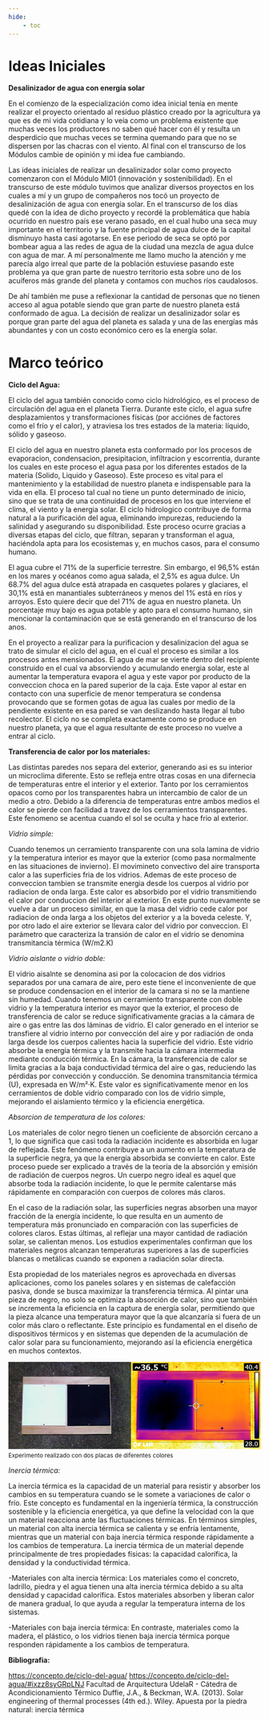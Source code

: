 ```yaml
---
hide:
    - toc
---
```


# Ideas Iniciales

<strong>Desalinizador de agua con energía solar</strong>


En el comienzo de la especialización como idea inicial tenía en mente realizar el proyecto orientado al residuo plástico creado por la agricultura ya que es de mi vida cotidiana y lo veía como un problema existente que muchas veces los productores no saben qué hacer con él y resulta un desperdicio que muchas veces se termina quemando para que no se dispersen por las chacras con el viento.
Al final con el transcurso de los Módulos cambie de opinión y mi idea fue cambiando. 

Las ideas iniciales de realizar un desalinizador solar como proyecto comenzaron con el Módulo MI01 (innovación y sostenibilidad).
En el transcurso de este módulo tuvimos que analizar diversos proyectos en los cuales a mí y un grupo de compañeros nos tocó un proyecto de desalinización de agua con energía solar. 
En el transcurso de los días quedé con la idea de dicho proyecto y recordé la problemática que había ocurrido en nuestro país ese verano pasado, en el cual hubo una seca muy importante en el territorio y la fuente principal de agua dulce de la capital disminuyo hasta casi agotarse. En ese periodo de seca se optó por bombear agua a las redes de agua de la ciudad una mezcla de agua dulce con agua de mar.
A mí personalmente me llamo mucho la atención y me parecía algo irreal que parte de la población estuviese pasando este problema ya que gran parte de nuestro territorio esta sobre uno de los acuíferos más grande del planeta y contamos con muchos ríos caudalosos.  

De ahí también me puse a reflexionar la cantidad de personas que no tienen acceso al agua potable siendo que gran parte de nuestro planeta está conformado de agua.
La decisión de realizar un desalinizador solar es porque gran parte del agua del planeta es salada y una de las energías más abundantes y con un costo económico cero es la energía solar. 


# Marco teórico


<strong>Ciclo del Agua:</strong>

El ciclo del agua también conocido como ciclo hidrológico, es el proceso de circulación del agua en el planeta Tierra. Durante este ciclo, el agua sufre desplazamientos y transformaciones físicas (por acciónes de factores como el frío y el calor), y atraviesa los tres estados de la materia: líquido, sólido y gaseoso.

El ciclo del agua en nuestro planeta esta conformado por los procesos de evaporacion, condensacion, presipitacion, infiltracion y escorrentia, durante los cuales en este proceso el agua pasa por los diferentes estados de la materia (Solido, Liquido y Gaseoso).
Este proceso es vital para el mantenimiento y la estabilidad de nuestro planeta e indispensable para la vida en ella.
El proceso tal cual no tiene un punto determinado de inicio, sino que se trata de una continuidad de procesos en los que interviene el clima, el viento y la energia solar.
El ciclo hidrologico contribuye de forma natural a la purificación del agua, eliminando impurezas, reduciendo la salinidad y asegurando su disponibilidad. Este proceso ocurre gracias a diversas etapas del ciclo, que filtran, separan y transforman el agua, haciéndola apta para los ecosistemas y, en muchos casos, para el consumo humano.

El agua cubre el 71% de la superficie terrestre. Sin embargo, el 96,5% están en los mares y océanos como agua salada, el 2,5% es agua dulce. Un 68.7% del agua dulce está atrapada en casquetes polares y glaciares, el 30,1% está en manantiales subterráneos y menos del 1% está en ríos y arroyos.
Esto quiere decir que del 71% de agua en nuestro planeta. Un porcentaje muy bajo es agua potable y apto para el consumo humano, sin mencionar la contaminación que se está generando en el transcurso de los anos.

En el proyecto a realizar para la purificacion y desalinizacion del agua se trato de simular el ciclo del agua, en el cual el proceso es similar a los procesos antes mensionados. 
El agua de mar se vierte dentro del recipiente construido en el cual va absorviendo y acumulando energia solar, este al aumentar la temperatura evapora el agua y este vapor por producto de la conveccion choca en la pared superior de la caja. 
Este vapor al estar en contacto con una superficie de menor temperatura se condensa provocando que se formen gotas de agua las cuales por medio de la pendiente existente en esa pared se van deslizando hasta llegar al tubo recolector.
El ciclo no se completa exactamente como se produce en nuestro planeta, ya que el agua resultante de este proceso no vuelve a entrar al ciclo.


<strong>Transferencia de calor por los materiales:</strong>

Las distintas paredes nos separa del exterior, generando asi es su interior un microclima diferente. Esto se refleja entre otras cosas en una difernecia de temperaturas entre el interior y el exterior. Tanto por los cerramientos opacos como por los transparentes habra un intercambio de calor de un medio a otro. Debido a la diferencia de temperaturas entre ambos medios el calor se pierde con facilidad a travez de los cerramientos transparentes. Este fenomeno se acentua cuando el sol se oculta y hace frio al exterior.


<em>Vidrio simple:</em>

Cuando tenemos un cerramiento transparente con una sola lamina de vidrio y la temperatura interior es mayor que la exterior (como pasa normalmente en las situaciones de invierno). El movimineto convectivo del aire transporta calor a las superficies fria de los vidrios. Ademas de este proceso de conveccion tambien se transmite energia desde los cuerpos al vidrio por radiacion de onda larga. Este calor es absorbido por el vidrio transmitiendo el calor por conduccion del interior al exterior. En este punto nuevamente se vuelve a dar un proceso similar, en que la masa del vidrio cede calor por radiacion de onda larga a los objetos del exterior y a la boveda celeste. Y, por otro lado el aire exterior se llevara calor del vidrio por conveccion.
El parámetro que caracteriza la transión de calor en el vidrio se denomina transmitancia térmica (W/m2.K)


<em>Vidrio aislante o vidrio doble:</em>

El vidrio aisalnte se denomina asi por la colocacion de dos vidrios separados por una camara de aire, pero este tiene el inconveniente de que se produce condensacion en el interior de la camara si no se la mantiene sin humedad.
Cuando tenemos un cerramiento transparente con doble vidrio y la temperatura interior es mayor que la exterior, el proceso de transferencia de calor se reduce significativamente gracias a la cámara de aire o gas entre las dos láminas de vidrio.
El calor generado en el interior se transfiere al vidrio interno por convección del aire y por radiación de onda larga desde los cuerpos calientes hacia la superficie del vidrio. Este vidrio absorbe la energía térmica y la transmite hacia la cámara intermedia mediante conducción térmica.
En la cámara, la transferencia de calor se limita gracias a la baja conductividad térmica del aire o gas, reduciendo las pérdidas por convección y conducción. 
Se denomina transmitancia térmica (U), expresada en W/m²·K. Este valor es significativamente menor en los cerramientos de doble vidrio comparado con los de vidrio simple, mejorando el aislamiento térmico y la eficiencia energética.


<em>Absorcion de temperatura de los colores:</em>

Los materiales de color negro tienen un coeficiente de absorción cercano a 1, lo que significa que casi toda la radiación incidente es absorbida en lugar de reflejada. Este fenómeno contribuye a un aumento en la temperatura de la superficie negra, ya que la energía absorbida se convierte en calor. Este proceso puede ser explicado a través de la teoría de la absorción y emisión de radiación de cuerpos negros. Un cuerpo negro ideal es aquel que absorbe toda la radiación incidente, lo que le permite calentarse más rápidamente en comparación con cuerpos de colores más claros.

En el caso de la radiación solar, las superficies negras absorben una mayor fracción de la energía incidente, lo que resulta en un aumento de temperatura más pronunciado en comparación con las superficies de colores claros. Estas últimas, al reflejar una mayor cantidad de radiación solar, se calientan menos. Los estudios experimentales confirman que los materiales negros alcanzan temperaturas superiores a las de superficies blancas o metálicas cuando se exponen a radiación solar directa.

Esta propiedad de los materiales negros es aprovechada en diversas aplicaciones, como los paneles solares y en sistemas de calefacción pasiva, donde se busca maximizar la transferencia térmica. Al pintar una pieza de negro, no solo se optimiza la absorción de calor, sino que también se incrementa la eficiencia en la captura de energía solar, permitiendo que la pieza alcance una temperatura mayor que la que alcanzaría si fuera de un color más claro o reflectante. Este principio es fundamental en el diseño de dispositivos térmicos y en sistemas que dependen de la acumulación de calor solar para su funcionamiento, mejorando así la eficiencia energética en muchos contextos.

![](../images/Proyecto/Placa/placaspaint.PNG)
<small>Experimento realizado con dos placas de diferentes colores</small>

<em>Inercia térmica:</em>


La inercia térmica es la capacidad de un material para resistir y absorber los cambios en su temperatura cuando se le somete a variaciones de calor o frío. Este concepto es fundamental en la ingeniería térmica, la construcción sostenible y la eficiencia energética, ya que define la velocidad con la que un material reacciona ante las fluctuaciones térmicas. En términos simples, un material con alta inercia térmica se calienta y se enfría lentamente, mientras que un material con baja inercia térmica responde rápidamente a los cambios de temperatura.
La inercia térmica de un material depende principalmente de tres propiedades físicas: la capacidad calorífica, la densidad y la conductividad térmica.

-Materiales con alta inercia térmica: Los materiales como el concreto, ladrillo, piedra y el agua tienen una alta inercia térmica debido a su alta densidad y capacidad calorífica. Estos materiales absorben y liberan calor de manera gradual, lo que ayuda a regular la temperatura interna de los sistemas.

-Materiales con baja inercia térmica: En contraste, materiales como la madera, el plástico, o los vidrios tienen baja inercia térmica porque responden rápidamente a los cambios de temperatura.


<strong>Bibliografia:</Strong>

https://concepto.de/ciclo-del-agua/
https://concepto.de/ciclo-del-agua/#ixzz8syGRpLNJ
Facultad de Arquitectura UdelaR - Cátedra de Acondicionamiento Térmico
Duffie, J.A., & Beckman, W.A. (2013). Solar engineering of thermal processes (4th ed.). Wiley.
Apuesta por la piedra natural: inercia térmica